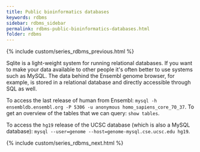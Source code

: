 ```yaml
---
title: Public bioinformatics databases
keywords: rdbms
sidebar: rdbms_sidebar
permalink: rdbms-public-bioinformatics-databases.html
folder: rdbms
---
```

{% include custom/series_rdbms_previous.html %}

Sqlite is a light-weight system for running relational databases. If you want to make your data available to other people it's often better to use systems such as MySQL. The data behind the Ensembl genome browser, for example, is stored in a relational database and directly accessible through SQL as well.

To access the last release of human from Ensembl: `mysql -h ensembldb.ensembl.org -P 5306 -u anonymous homo_sapiens_core_70_37`. To get an overview of the tables that we can query: `show tables`.

To access the `hg19` release of the UCSC database (which is also a MySQL database): `mysql --user=genome --host=genome-mysql.cse.ucsc.edu hg19`.

{% include custom/series_rdbms_next.html %}
